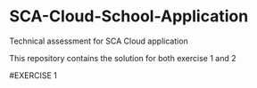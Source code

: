 # SCA-Cloud-School-Application
Technical assessment for SCA Cloud application

This repository contains the solution for both exercise 1 and 2

#EXERCISE 1


